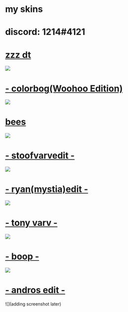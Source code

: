 # my skins

# discord: 1214#4121

# [zzz dt](https://twelve14.s-ul.eu/KxXzTCWz) 
![](https://twelve14.s-ul.eu/OMkv0xB5)

# [- colorbog(Woohoo Edition)](https://mega.nz/file/YeY2iRiJ#HAa1LmI1PI6fXyd-BoyLYYMJZD7dgnvVRdLYfvIi-cE) 
![](https://osu.ppy.sh/ss/16187051/4633)

# [bees](https://mizaru.s-ul.eu/TNinjFkw) 
![](https://osu.ppy.sh/ss/11775775)

# [- stoofvarvedit -](https://mega.nz/file/RDgSgQhb#IgIQOoVFT_abhiAzmR8qEFQ-E-Y4vmiAxFmHuxfV83o)
![](https://osu.ppy.sh/ss/15975010/428c)

# [- ryan(mystia)edit -](https://mega.nz/file/UGgmRCJa#aJeh65pjSPl_lT-rKkT9R3tPYYtkBVpJNWfimEEkgC4)
![](https://osu.ppy.sh/ss/15871534/3bf7)

# [- tony varv -](https://mega.nz/file/5WZ1TCDb#kGvBLznI9aH-KxbBQsIkOl5Lumaeere0Jn9rj7qaP4Q)
![](https://osu.ppy.sh/ss/15626158/88a1)

# [- boop -](https://mega.nz/file/Fb5kGSZT#DhQ6vXx1L-0ndf6sr4yoNwE6kwnvjDA1PgK4Ev5GkLs)
![](https://osu.ppy.sh/ss/14733957/6cce)

# [- andros edit -](https://www.dropbox.com/s/czcg38gyz6p04e7/andros%20edit.osk?dl=0)
![](adding screenshot later)
